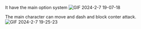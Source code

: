 It have the main option system
![GIF 2024-2-7 19-07-18](https://github.com/9OwO6/FirstUnityProject/assets/87499785/284cd391-2f3a-4552-99b5-a9b3c39b841a)

The main character can move and dash and block conter attack.
![GIF 2024-2-7 19-25-23](https://github.com/9OwO6/FirstUnityProject/assets/87499785/02d5974f-57e8-4336-81e9-755cca8e932d)
